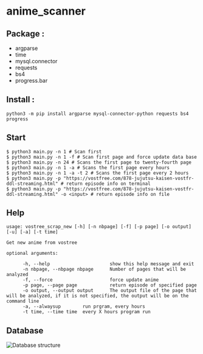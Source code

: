 
# anime_scanner

## Package :
 - argparse  
 - time
 - mysql.connector  
 - requests  
 - bs4 
 - progress.bar

## Install :
`python3 -m pip install argparse mysql-connector-python requests bs4 progress`

## Start

    $ python3 main.py -n 1 # Scan first
    $ python3 main.py -n 1 -f # Scan first page and force update data base
    $ python3 main.py -n 24 # Scans the first page to twenty-fourth page
    $ python3 main.py -n 1 -a # Scans the first page every hours
    $ python3 main.py -n 1 -a -t 2 # Scans the first page every 2 hours
    $ python3 main.py -p "https://vostfree.com/878-jujutsu-kaisen-vostfr-ddl-streaming.html" # return episode info on terminal
    $ python3 main.py -p "https://vostfree.com/878-jujutsu-kaisen-vostfr-ddl-streaming.html" -o <input> # return episode info on file

## Help

	usage: vostree_scrap_new [-h] [-n nbpage] [-f] [-p page] [-o output] [-u] [-a] [-t time]

	Get new anime from vostree

	optional arguments:

		  -h, --help                      show this help message and exit
		  -n nbpage, --nbpage nbpage      Number of pages that will be analyzed
		  -f, --force                     force update anime
		  -p page, --page page            return episode of specified page
		  -o output, --output output      The output file of the page that will be analyzed, if it is not specified, the output will be on the command line
		  -a, --alwaysup        run prgram, every hours
		  -t time, --time time  every X hours program run


## Database
![Database structure](https://i.ibb.co/nPQnM1w/Capture-d-cran-2020-12-13-165241.png)

